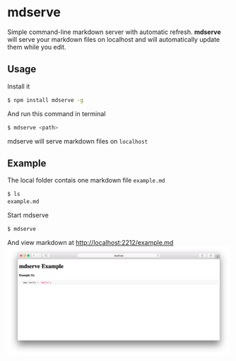 # mdserve

Simple command-line markdown server with automatic refresh. **mdserve** will serve your markdown files on localhost and will automatically update them while you edit.


## Usage

Install it

```bash
$ npm install mdserve -g
```

And run this command in terminal

```bash
$ mdserve <path>
```

mdserve will serve markdown files on `localhost`

## Example

The local folder contais one markdown file `example.md`

```bash
$ ls
example.md
```

Start mdserve 

```bash
$ mdserve
```

And view markdown at [http://localhost:2212/example.md](http://localhost:2212/example.md) 
![example](https://github.com/mohrf/mdserve/blob/screenshots/mdserve-example.png?raw=true)




